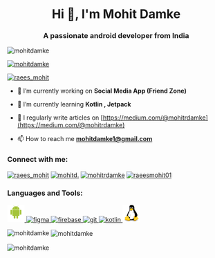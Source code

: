 <h1 align="center">Hi 👋, I'm Mohit Damke</h1>
<h3 align="center">A passionate android developer from India</h3>

<p align="left"> <img src="https://komarev.com/ghpvc/?username=mohitdamke&label=Profile%20views&color=0e75b6&style=flat" alt="mohitdamke" /> </p>

<p align="left"> <a href="https://github.com/ryo-ma/github-profile-trophy"><img src="https://github-profile-trophy.vercel.app/?username=mohitdamke" alt="mohitdamke" /></a> </p>

<p align="left"> <a href="https://twitter.com/raees_mohit" target="blank"><img src="https://img.shields.io/twitter/follow/raees_mohit?logo=twitter&style=for-the-badge" alt="raees_mohit" /></a> </p>

- 🔭 I’m currently working on **Social Media App (Friend Zone)**

- 🌱 I’m currently learning **Kotlin , Jetpack**

- 📝 I regularly write articles on [https://medium.com/@mohitrdamke](https://medium.com/@mohitrdamke)

- 📫 How to reach me **mohitdamke1@gmail.com**

<h3 align="left">Connect with me:</h3>
<p align="left">
<a href="https://twitter.com/raees_mohit" target="blank"><img align="center" src="https://raw.githubusercontent.com/rahuldkjain/github-profile-readme-generator/master/src/images/icons/Social/twitter.svg" alt="raees_mohit" height="30" width="40" /></a>
<a href="https://linkedin.com/in/mohitd." target="blank"><img align="center" src="https://raw.githubusercontent.com/rahuldkjain/github-profile-readme-generator/master/src/images/icons/Social/linked-in-alt.svg" alt="mohitd." height="30" width="40" /></a>
<a href="https://medium.com/mohitrdamke" target="blank"><img align="center" src="https://raw.githubusercontent.com/rahuldkjain/github-profile-readme-generator/master/src/images/icons/Social/medium.svg" alt="mohitrdamke" height="30" width="40" /></a>
<a href="https://www.youtube.com/c/raeesmohit01" target="blank"><img align="center" src="https://raw.githubusercontent.com/rahuldkjain/github-profile-readme-generator/master/src/images/icons/Social/youtube.svg" alt="raeesmohit01" height="30" width="40" /></a>
</p>

<h3 align="left">Languages and Tools:</h3>
<p align="left"> <a href="https://developer.android.com" target="_blank" rel="noreferrer"> <img src="https://raw.githubusercontent.com/devicons/devicon/master/icons/android/android-original-wordmark.svg" alt="android" width="40" height="40"/> </a> <a href="https://www.figma.com/" target="_blank" rel="noreferrer"> <img src="https://www.vectorlogo.zone/logos/figma/figma-icon.svg" alt="figma" width="40" height="40"/> </a> <a href="https://firebase.google.com/" target="_blank" rel="noreferrer"> <img src="https://www.vectorlogo.zone/logos/firebase/firebase-icon.svg" alt="firebase" width="40" height="40"/> </a> <a href="https://git-scm.com/" target="_blank" rel="noreferrer"> <img src="https://www.vectorlogo.zone/logos/git-scm/git-scm-icon.svg" alt="git" width="40" height="40"/> </a> <a href="https://kotlinlang.org" target="_blank" rel="noreferrer"> <img src="https://www.vectorlogo.zone/logos/kotlinlang/kotlinlang-icon.svg" alt="kotlin" width="40" height="40"/> </a> <a href="https://www.linux.org/" target="_blank" rel="noreferrer"> <img src="https://raw.githubusercontent.com/devicons/devicon/master/icons/linux/linux-original.svg" alt="linux" width="40" height="40"/> </a> </p>

<p><img align="left" src="https://github-readme-stats.vercel.app/api/top-langs?username=mohitdamke&show_icons=true&locale=en&layout=compact" alt="mohitdamke" /></p>

<p>&nbsp;<img align="center" src="https://github-readme-stats.vercel.app/api?username=mohitdamke&show_icons=true&locale=en" alt="mohitdamke" /></p>

<p><img align="center" src="https://github-readme-streak-stats.herokuapp.com/?user=mohitdamke&" alt="mohitdamke" /></p>

